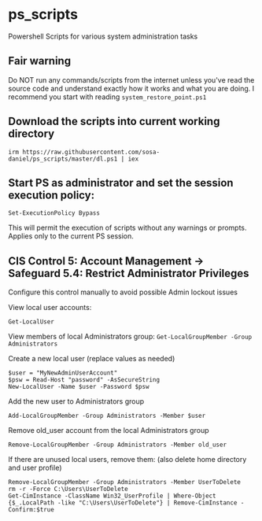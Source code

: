 # ps_scripts
Powershell Scripts for various system administration tasks

## Fair warning
Do NOT run any commands/scripts from the internet unless you've read the source code and understand exactly how it works and what you are doing.
I recommend you start with reading `system_restore_point.ps1`

## Download the scripts into current working directory

`irm https://raw.githubusercontent.com/sosa-daniel/ps_scripts/master/dl.ps1 | iex`

## Start PS as administrator and set the session execution policy:
`Set-ExecutionPolicy Bypass`

This will permit the execution of scripts without any warnings or prompts. Applies only to the current PS session.

## CIS Control 5: Account Management -> Safeguard 5.4: Restrict Administrator Privileges
Configure this control manually to avoid possible Admin lockout issues

View local user accounts:

`Get-LocalUser`

View members of local Administrators group:
`Get-LocalGroupMember -Group Administrators`

Create a new local user (replace values as needed)
```
$user = "MyNewAdminUserAccount"
$psw = Read-Host "password" -AsSecureString
New-LocalUser -Name $user -Password $psw
```

Add the new user to Administrators group

`Add-LocalGroupMember -Group Administrators -Member $user`

Remove old_user account from the local Administrators group

`Remove-LocalGroupMember -Group Administrators -Member old_user`

If there are unused local users, remove them: (also delete home directory and user profile)

```
Remove-LocalGroupMember -Group Administrators -Member UserToDelete
rm -r -Force C:\Users\UserToDelete
Get-CimInstance -ClassName Win32_UserProfile | Where-Object {$_.LocalPath -like "C:\Users\UserToDelete"} | Remove-CimInstance -Confirm:$true
```
